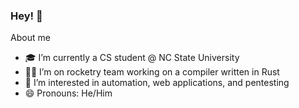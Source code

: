 ### Hey! 👋

About me
- 🎓 I’m currently a CS student @ NC State University 
- 👨‍🔬 I’m on rocketry team working on a compiler written in Rust
- 🔬 I’m interested in automation, web applications, and pentesting
- 😄 Pronouns: He/Him
